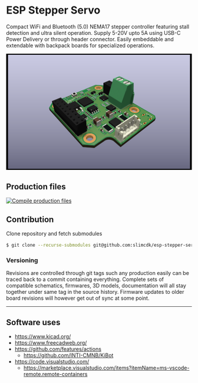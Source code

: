 # ESP Stepper Servo

Compact WiFi and Bluetooth (5.0) NEMA17 stepper controller featuring stall detection and ultra silent operation. Supply 5-20V upto 5A using USB-C Power Delivery or through header connector. Easily embeddable and extendable with backpack boards for specialized operations.

![the picture](static/images/driver-board-3D_front.png)

## Production files
[![Compile production files](https://github.com/slimcdk/esp-stepper-servo/actions/workflows/compile-production-files.yml/badge.svg)](https://github.com/slimcdk/esp-stepper-servo/actions/workflows/compile-production-files.yml)


## Contribution

Clone repository and fetch submodules
```bash
$ git clone --recurse-submodules git@github.com:slimcdk/esp-stepper-servo.git
```


### Versioning

Revisions are controlled through git tags such any production easily can be traced back to a commit containing everything. Complete sets of compatible schematics, firmwares, 3D models, documentation will all stay together under same tag in the source history. Firmware updates to older board revisions will however get out of sync at some point.


---
## Software uses
* https://www.kicad.org/
* https://www.freecadweb.org/
* https://github.com/features/actions
  * https://github.com/INTI-CMNB/KiBot
* https://code.visualstudio.com/
  * https://marketplace.visualstudio.com/items?itemName=ms-vscode-remote.remote-containers